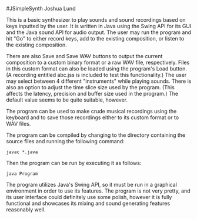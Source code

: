 #JSimpleSynth
Joshua Lund

This is a basic synthesizer to play sounds and sound recordings based on keys
inputted by the user.  It is written in Java using the Swing API for its GUI
and the Java sound API for audio output.  The user may run the program and hit
"Go" to either record keys, add to the existing composition, or listen to the
existing composition.

There are also Save and Save WAV buttons to output the current composition to
a custom binary format or a raw WAV file, respectively.  Files in this custom
format can also be loaded using the program's Load button.  (A recording
entitled abc.jss is included to test this functionality.)  The user may select
between 4 different "instruments" while playing sounds.  There is also an
option to adjust the time slice size used by the program.  (This affects the
latency, precision and buffer size used in the program.)  The default value
seems to be quite suitable, however.

The program can be used to make crude musical recordings using the keyboard
and to save those recordings either to its custom format or to WAV files.

The program can be compiled by changing to the directory containing the source
files and running the following command:

    javac *.java

Then the program can be run by executing it as follows:

    java Program

The program utilizes Java's Swing API, so it must be run in a graphical
environment in order to use its features.  The program is not very pretty, and
its user interface could definitely use some polish, however it is fully
functional and showcases its mixing and sound generating features reasonably
well.

